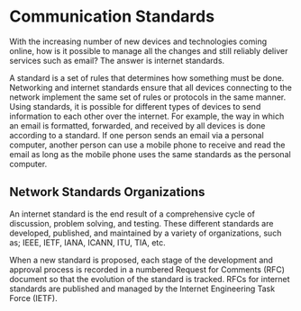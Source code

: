 # Communication Standards



With the increasing number of new devices and technologies coming online, how is it possible to manage all the changes and still reliably deliver services such as email? The answer is internet standards.

A standard is a set of rules that determines how something must be done. Networking and internet standards ensure that all devices connecting to the network implement the same set of rules or protocols in the same manner. Using standards, it is possible for different types of devices to send information to each other over the internet. For example, the way in which an email is formatted, forwarded, and received by all devices is done according to a standard. If one person sends an email via a personal computer, another person can use a mobile phone to receive and read the email as long as the mobile phone uses the same standards as the personal computer.



## Network Standards Organizations

An internet standard is the end result of a comprehensive cycle of discussion, problem solving, and testing. These different standards are developed, published, and maintained by a variety of organizations, such as; IEEE, IETF, IANA, ICANN, ITU, TIA, etc.

When a new standard is proposed, each stage of the development and approval process is recorded in a numbered Request for Comments (RFC) document so that the evolution of the standard is tracked. RFCs for internet standards are published and managed by the Internet Engineering Task Force (IETF).